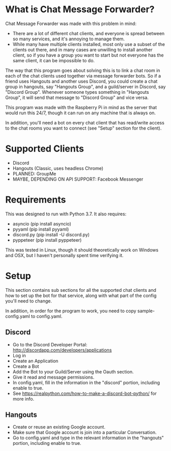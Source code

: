 # What is Chat Message Forwarder?
Chat Message Forwarder was made with this problem in mind:
* There are a lot of different chat clients, and everyone is spread between so many services, and it's annoying to manage them.
* While many have multiple clients installed, most only use a subset of the clients out there, and in many cases are unwilling to install another client, so if you have a group you want to start but not everyone has the same client, it can be impossible to do.

The way that this program goes about solving this is to link a chat room in each of the chat clients used together via message forwarder bots. So if a friend uses Hangouts and another uses Discord, you could create a chat group in hangouts, say "Hangouts Group", and a guild/server in Discord, say "Discord Group". Whenever someone types something in "Hangouts Group", it will send that message to "Discord Group" and vice versa.

This program was made with the Raspberry Pi in mind as the server that would run this 24/7, though it can run on any machine that is always on.

In addition, you'll need a bot on every chat client that has read/write access to the chat rooms you want to connect (see "Setup" section for the client).

# Supported Clients
* Discord
* Hangouts (Classic, uses headless Chrome)
* PLANNED: GroupMe
* MAYBE, DEPENDING ON API SUPPORT: Facebook Messenger

# Requirements
This was designed to run with Python 3.7. It also requires:
* asyncio (pip install asyncio)
* pyyaml (pip install pyyaml)
* discord.py (pip install -U discord.py)
* pyppeteer (pip install pyppeteer)

This was tested in Linux, though it should theoretically work on Windows and OSX, but I haven't personally spent time verifying it.

# Setup
This section contains sub sections for all the supported chat clients and how to set up the bot for that service, along with what part of the config you'll need to change.

In addition, in order for the program to work, you need to copy sample-config.yaml to config.yaml.

## Discord
* Go to the Discord Developer Portal: http://discordapp.com/developers/applications
* Log in
* Create an Application
* Create a Bot
* Add the Bot to your Guild/Server using the Oauth section.
* Give it read and message permissions.
* In config.yaml, fill in the information in the "discord" portion, including enable to true.
* See https://realpython.com/how-to-make-a-discord-bot-python/ for more info.

## Hangouts
* Create or reuse an existing Google account.
* Make sure that Google account is join into a particular Conversation.
* Go to config.yaml and type in the relevant information in the "hangouts" portion, including enable to true.
